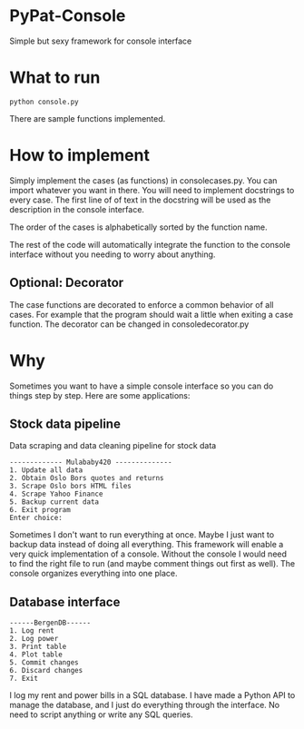 # PyPat-Console
Simple but sexy framework for console interface 


# What to run
```
python console.py
```
There are sample functions implemented. 

# How to implement
Simply implement the cases (as functions) in consolecases.py. You can import whatever you want in there. You will need to implement docstrings to every case. The first line of of text in the docstring will be used as the description in the console interface. 

The order of the cases is alphabetically sorted by the function name. 

The rest of the code will automatically integrate the function to the console interface without you needing to worry about anything.

## Optional: Decorator
The case functions are decorated to enforce a common behavior of all cases. For example that the program should wait a little when exiting a case function. The decorator can be changed in consoledecorator.py


# Why
Sometimes you want to have a simple console interface so you can do things step by step. 
Here are some applications:

## Stock data pipeline
Data scraping and data cleaning pipeline for stock data
```
------------- Mulababy420 --------------
1. Update all data
2. Obtain Oslo Bors quotes and returns
3. Scrape Oslo bors HTML files
4. Scrape Yahoo Finance
5. Backup current data
6. Exit program
Enter choice: 
```
Sometimes I don't want to run everything at once. Maybe I just want to backup data instead of doing all everything. This framework will enable a very quick implementation of a console. 
Without the console I would need to find the right file to run (and maybe comment things out first as well). The console organizes everything into one place. 

## Database interface
```
------BergenDB------
1. Log rent
2. Log power
3. Print table
4. Plot table
5. Commit changes
6. Discard changes
7. Exit
```
I log my rent and power bills in a SQL database. I have made a Python API to manage the database, and I just do everything through the interface. No need to script anything or write any SQL queries.
